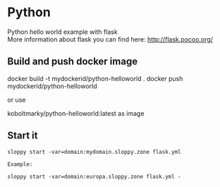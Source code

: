 # Python

Python hello world example with flask <br />
More information about flask you can find here: http://flask.pocoo.org/

## Build and push docker image

docker build -t mydockerid/python-helloworld .
docker push mydockerid/python-helloworld

or use

koboltmarky/python-helloworld:latest as image

## Start it

```
sloppy start -var=domain:mydomain.sloppy.zone flask.yml

Example:

sloppy start -var=domain:europa.sloppy.zone flask.yml -
```
